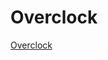 # Overclock


[Overclock](https://eltechs.com/overclock-raspberry-pi-3/?utm_content=bufferbeb59&utm_medium=social&utm_source=plus.google.com&utm_campaign=buffer  )
